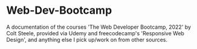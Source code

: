 # Web-Dev-Bootcamp
A documentation of the courses 'The Web Developer Bootcamp, 2022' by Colt Steele, provided via Udemy and freecodecamp's 'Responsive Web Design', and anything else I pick up/work on from other sources.

